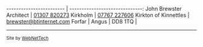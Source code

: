 
------------------------ | ------------------------------:
John Brewster Architect  | [01307 820273](tel:01307820273)
Kirkholm                 | [07767 227606](tel:07767227606)
Kirkton of Kinnettles    | [brewster@btinternet.com](mailto:brewster@btinternet.com)
Forfar                   |
Angus                    |
DD8 1TQ                  |


----
<small>Site by [WebNetTech](http://webnette.ch)</small>
